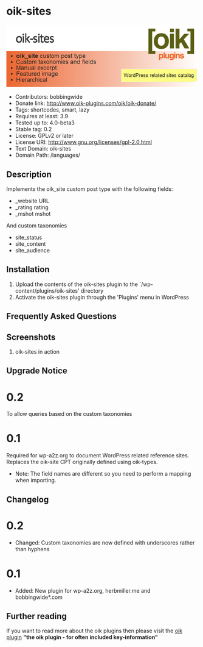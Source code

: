 # oik-sites 
![banner](https://raw.githubusercontent.com/bobbingwide/oik-sites/master/assets/oik-sites-banner-772x250.jpg)
* Contributors: bobbingwide
* Donate link: http://www.oik-plugins.com/oik/oik-donate/
* Tags: shortcodes, smart, lazy
* Requires at least: 3.9
* Tested up to: 4.0-beta3
* Stable tag: 0.2
* License: GPLv2 or later
* License URI: http://www.gnu.org/licenses/gpl-2.0.html
* Text Domain: oik-sites
* Domain Path: /languages/

## Description 
Implements the oik_site custom post type with the following fields:

* _website  URL
* _rating   rating
* _mshot    mshot

And custom taxonomies
* site_status
* site_content
* site_audience



## Installation 
1. Upload the contents of the oik-sites plugin to the `/wp-content/plugins/oik-sites' directory
1. Activate the oik-sites plugin through the 'Plugins' menu in WordPress

## Frequently Asked Questions 

## Screenshots 
1. oik-sites in action

## Upgrade Notice 
# 0.2 
To allow queries based on the custom taxonomies

# 0.1 
Required for wp-a2z.org to document WordPress related reference sites.
Replaces the oik-site CPT originally defined using oik-types.
* Note: The field names are different so you need to perform a mapping when importing.

## Changelog 
# 0.2 
* Changed: Custom taxonomies are now defined with underscores rather than hyphens

# 0.1 
* Added: New plugin for wp-a2z.org, herbmiller.me and bobbingwide*.com


## Further reading 
If you want to read more about the oik plugins then please visit the
[oik plugin](http://www.oik-plugins.com/oik)
**"the oik plugin - for often included key-information"**

